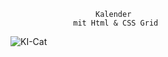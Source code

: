                        Kalender
                  mit Html & CSS Grid
                                  
![KI-Cat](https://robert-leitinger.com/wp-content/uploads/2023/06/bunte-katze-ki-bild-436x775.jpg)
